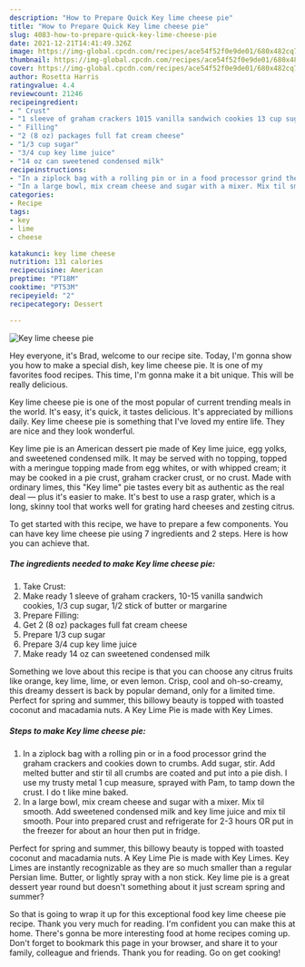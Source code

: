 ```yaml
---
description: "How to Prepare Quick Key lime cheese pie"
title: "How to Prepare Quick Key lime cheese pie"
slug: 4083-how-to-prepare-quick-key-lime-cheese-pie
date: 2021-12-21T14:41:49.326Z
image: https://img-global.cpcdn.com/recipes/ace54f52f0e9de01/680x482cq70/key-lime-cheese-pie-recipe-main-photo.jpg
thumbnail: https://img-global.cpcdn.com/recipes/ace54f52f0e9de01/680x482cq70/key-lime-cheese-pie-recipe-main-photo.jpg
cover: https://img-global.cpcdn.com/recipes/ace54f52f0e9de01/680x482cq70/key-lime-cheese-pie-recipe-main-photo.jpg
author: Rosetta Harris
ratingvalue: 4.4
reviewcount: 21246
recipeingredient:
- " Crust"
- "1 sleeve of graham crackers 1015 vanilla sandwich cookies 13 cup sugar 12 stick of butter or margarine"
- " Filling"
- "2 (8 oz) packages full fat cream cheese"
- "1/3 cup sugar"
- "3/4 cup key lime juice"
- "14 oz can sweetened condensed milk"
recipeinstructions:
- "In a ziplock bag with a rolling pin or in a food processor grind the graham crackers and cookies down to crumbs. Add sugar, stir. Add melted butter and stir til all crumbs are coated and put into a pie dish. I use my trusty metal 1 cup measure, sprayed with Pam, to tamp down the crust. I do t like mine baked."
- "In a large bowl, mix cream cheese and sugar with a mixer. Mix til smooth. Add sweetened condensed milk and key lime juice and mix til smooth. Pour into prepared crust and refrigerate for 2-3 hours OR put in the freezer for about an hour then put in fridge."
categories:
- Recipe
tags:
- key
- lime
- cheese

katakunci: key lime cheese 
nutrition: 131 calories
recipecuisine: American
preptime: "PT18M"
cooktime: "PT53M"
recipeyield: "2"
recipecategory: Dessert

---
```



![Key lime cheese pie](https://img-global.cpcdn.com/recipes/ace54f52f0e9de01/680x482cq70/key-lime-cheese-pie-recipe-main-photo.jpg)

Hey everyone, it's Brad, welcome to our recipe site. Today, I'm gonna show you how to make a special dish, key lime cheese pie. It is one of my favorites food recipes. This time, I'm gonna make it a bit unique. This will be really delicious.

Key lime cheese pie is one of the most popular of current trending meals in the world. It's easy, it's quick, it tastes delicious. It's appreciated by millions daily. Key lime cheese pie is something that I've loved my entire life. They are nice and they look wonderful.

Key lime pie is an American dessert pie made of Key lime juice, egg yolks, and sweetened condensed milk. It may be served with no topping, topped with a meringue topping made from egg whites, or with whipped cream; it may be cooked in a pie crust, graham cracker crust, or no crust. Made with ordinary limes, this &#34;Key lime&#34; pie tastes every bit as authentic as the real deal — plus it&#39;s easier to make. It&#39;s best to use a rasp grater, which is a long, skinny tool that works well for grating hard cheeses and zesting citrus.


To get started with this recipe, we have to prepare a few components. You can have key lime cheese pie using 7 ingredients and 2 steps. Here is how you can achieve that.

<!--inarticleads1-->

##### The ingredients needed to make Key lime cheese pie:

1. Take  Crust:
1. Make ready 1 sleeve of graham crackers, 10-15 vanilla sandwich cookies, 1/3 cup sugar, 1/2 stick of butter or margarine
1. Prepare  Filling:
1. Get 2 (8 oz) packages full fat cream cheese
1. Prepare 1/3 cup sugar
1. Prepare 3/4 cup key lime juice
1. Make ready 14 oz can sweetened condensed milk


Something we love about this recipe is that you can choose any citrus fruits like orange, key lime, lime, or even lemon. Crisp, cool and oh-so-creamy, this dreamy dessert is back by popular demand, only for a limited time. Perfect for spring and summer, this billowy beauty is topped with toasted coconut and macadamia nuts. A Key Lime Pie is made with Key Limes. 

<!--inarticleads2-->

##### Steps to make Key lime cheese pie:

1. In a ziplock bag with a rolling pin or in a food processor grind the graham crackers and cookies down to crumbs. Add sugar, stir. Add melted butter and stir til all crumbs are coated and put into a pie dish. I use my trusty metal 1 cup measure, sprayed with Pam, to tamp down the crust. I do t like mine baked.
1. In a large bowl, mix cream cheese and sugar with a mixer. Mix til smooth. Add sweetened condensed milk and key lime juice and mix til smooth. Pour into prepared crust and refrigerate for 2-3 hours OR put in the freezer for about an hour then put in fridge.


Perfect for spring and summer, this billowy beauty is topped with toasted coconut and macadamia nuts. A Key Lime Pie is made with Key Limes. Key Limes are instantly recognizable as they are so much smaller than a regular Persian lime. Butter, or lightly spray with a non stick. Key lime pie is a great dessert year round but doesn&#39;t something about it just scream spring and summer? 

So that is going to wrap it up for this exceptional food key lime cheese pie recipe. Thank you very much for reading. I'm confident you can make this at home. There's gonna be more interesting food at home recipes coming up. Don't forget to bookmark this page in your browser, and share it to your family, colleague and friends. Thank you for reading. Go on get cooking!
